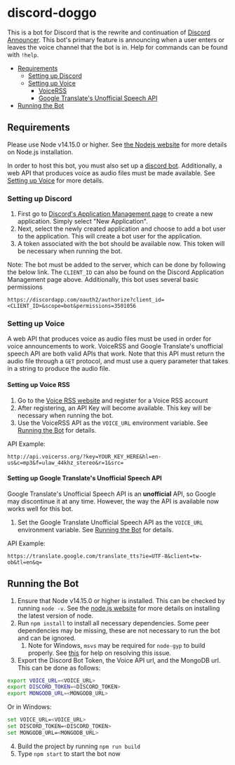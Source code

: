 # discord-doggo

This is a bot for Discord that is the rewrite and continuation of [Discord Announcer](https://github.com/justin-guan/discord-announcer). This bot's primary feature is announcing when a user enters or leaves the voice channel that the bot is in. Help for commands can be found with `!help`.

- [Requirements](#requirements)
  - [Setting up Discord](#discord)
  - [Setting up Voice](#voice)
    - [VoiceRSS](#voiceRSS)
    - [Google Translate's Unofficial Speech API](#googleTranslate)
- [Running the Bot](#running)

<a name="requirements"></a>

## Requirements

Please use Node v14.15.0 or higher. See [the Nodejs website](https://nodejs.org/en) for more details on Node.js installation.

In order to host this bot, you must also set up a [discord bot](#discord). Additionally, a web API that produces voice as audio files must be made available. See [Setting up Voice](#voice) for more details.

<a name="discord"></a>

### Setting up Discord

1. First go to <a href=https://discordapp.com/developers/applications/me>Discord's Application Management page</a> to create a new application. Simply select "New Application".
2. Next, select the newly created application and choose to add a bot user to the application. This will create a bot user for the application.
3. A token associated with the bot should be available now. This token will be necessary when running the bot.

Note: The bot must be added to the server, which can be done by following the below link. The `CLIENT_ID` can also be found on the Discord Application Management page above. Additionally, this bot uses several basic permissions

```
https://discordapp.com/oauth2/authorize?client_id=<CLIENT_ID>&scope=bot&permissions=3501056
```

<a name="voice"></a>

### Setting up Voice

A web API that produces voice as audio files must be used in order for voice announcements to work. VoiceRSS and Google Translate's unofficial speech API are both valid APIs that work. Note that this API must return the audio file through a `GET` protocol, and must use a query parameter that takes in a string to produce the audio file.

<a name="voiceRSS"></a>

#### Setting up Voice RSS

1. Go to the <a href=http://www.voicerss.org/registration.aspx>Voice RSS website</a> and register for a Voice RSS account
2. After registering, an API Key will become available. This key will be necessary when running the bot.
3. Use the VoiceRSS API as the `VOICE_URL` environment variable. See [Running the Bot](#running) for details.

API Example:

```
http://api.voicerss.org/?key=YOUR_KEY_HERE&hl=en-us&c=mp3&f=ulaw_44khz_stereo&r=1&src=
```

<a name="googleTranslate"></a>

#### Setting up Google Translate's Unofficial Speech API

Google Translate's Unofficial Speech API is an **unofficial** API, so Google may discontinue it at any time. However, the way the API is available now works well for this bot.

1. Set the Google Translate Unofficial Speech API as the `VOICE_URL` environment variable. See [Running the Bot](#running) for details.

API Example:

```
https://translate.google.com/translate_tts?ie=UTF-8&client=tw-ob&tl=en&q=
```

<a name="running"></a>

## Running the Bot

1. Ensure that Node v14.15.0 or higher is installed. This can be checked by running `node -v`. See the <a href=https://nodejs.org/>node.js website</a> for more details on installing the latest version of node.
2. Run `npm install` to install all necessary dependencies. Some peer dependencies may be missing, these are not necessary to run the bot and can be ignored.
    1. Note for Windows, `msvs` may be required for `node-gyp` to build properly. See [this](https://stackoverflow.com/a/59882818) for help on resolving this issue.
4. Export the Discord Bot Token, the Voice API url, and the MongoDB url. This can be done as follows:

```sh
export VOICE_URL=<VOICE_URL>
export DISCORD_TOKEN=<DISCORD_TOKEN>
export MONGODB_URL=<MONGODB_URL>
```

Or in Windows:

```sh
set VOICE_URL=<VOICE_URL>
set DISCORD_TOKEN=<DISCORD_TOKEN>
set MONGODB_URL=<MONGODB_URL>
```
4. Build the project by running `npm run build`
5. Type `npm start` to start the bot now
